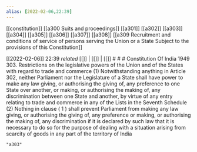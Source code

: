 ```yaml
---
alias: [2022-02-06,22:39]
---
```

[[constitution]] [[a300 Suits and proceedings]] [[a301]] [[a302]] [[a303]] [[a304]] [[a305]] [[a306]] [[a307]] [[a308]] [[a309 Recruitment and conditions of service of persons serving the Union or a State Subject to the provisions of this Constitution]]

[[2022-02-06]] 22:39 _related_ [[]] | [[]] | [[]] # # #
Constitution Of India 1949
303. Restrictions on the legislative powers of the Union and of the States with regard to trade and commerce
(1) Notwithstanding anything in Article 302, neither Parliament nor the Legislature of a State shall have power to make any law giving, or authorising the giving of, any preference to one State over another, or making, or authorising the making of, any discrimination between one State and another, by virtue of any entry relating to trade and commerce in any of the Lists in the Seventh Schedule
(2) Nothing in clause ( 1 ) shall prevent Parliament from making any law giving, or authorising the giving of, any preference or making, or authorising the making of, any discrimination if it is declared by such law that it is necessary to do so for the purpose of dealing with a situation arising from scarcity of goods in any part of the territory of India

```query
"a303"
```